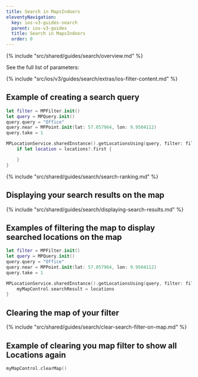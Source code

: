 ```yaml
---
title: Search in MapsIndoors
eleventyNavigation:
  key: ios-v3-guides-search
  parent: ios-v3-guides
  title: Search in MapsIndoors
  order: 0
---
```


{% include "src/shared/guides/search/overview.md" %}

See the full list of parameters:

{% include "src/ios/v3/guides/search/extras/ios-filter-content.md" %}

## Example of creating a search query

```swift
let filter = MPFilter.init()
let query = MPQuery.init()
query.query = "Office"
query.near = MPPoint.init(lat: 57.057964, lon: 9.9504112)
query.take = 1

MPLocationService.sharedInstance().getLocationsUsing(query, filter: filter) { (locations, error) in
    if let location = locations?.first {

    }
}
```

{% include "src/shared/guides/search/search-ranking.md" %}

## Displaying your search results on the map

{% include "src/shared/guides/search/displaying-search-results.md" %}

## Examples of filtering the map to display searched locations on the map

```swift
let filter = MPFilter.init()
let query = MPQuery.init()
query.query = "Office"
query.near = MPPoint.init(lat: 57.057964, lon: 9.9504112)
query.take = 1

MPLocationService.sharedInstance().getLocationsUsing(query, filter: filter) { (locations, error) in
    myMapControl.searchResult = locations
}
```

## Clearing the map of your filter

{% include "src/shared/guides/search/clear-search-filter-on-map.md" %}

## Example of clearing you map filter to show all Locations again

```swift
myMapControl.clearMap()
```
